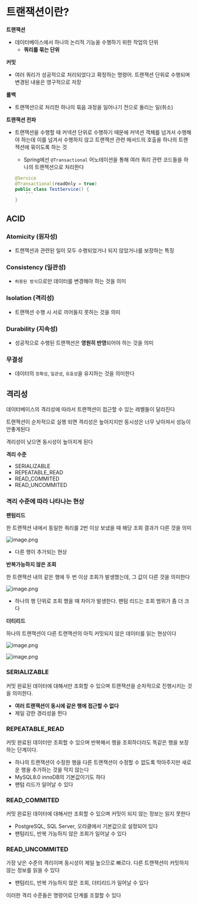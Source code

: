 # 트랜잭션이란?

**트랜잭션**

- 데이터베이스에서 하나의 논리적 기능을 수행하기 위한 작업의 단위
    - **쿼리를 묶는 단위**

**커밋**

- 여러 쿼리가 성공적으로 처리되었다고 확정하는 명령어. 트랜잭션 단위로 수행되며 변경된 내용은 영구적으로 저장

**롤백**

- 트랜잭션으로 처리한 하나의 묶음 과정을 일어나기 전으로 돌리는 일(취소)

**트랜잭션 전파**

- 트랜잭션을 수행할 때 커넥션 단위로 수행하기 때문에 커넥션 객체를 넘겨서 수행해야 하는데 이를 넘겨서 수행하지 않고 트랜잭션 관련 메서드의 호출을 하나의 트랜잭션에 묶이도록 하는 것
    - Spring에선 `@Transactional` 어노테이션을 통해 여러 쿼리 관련 코드들을 하나의 트랜잭션으로 처리한다

    ```java
    @Service
    @Transactional(readOnly = true)
    public class TestService() {
    	```
    }
    ```


## ACID

### Atomicity (원자성)

- 트랜잭션과 관련된 일이 모두 수행되었거나 되지 않았거나를 보장하는 특징

### Consistency (일관성)

- `허용된 방식`으로만 데이터를 변경해야 하는 것을 의미

### Isolation (격리성)

- 트랜잭션 수행 시 서로 끼어들지 못하는 것을 의미

### Durability (지속성)

- 성공적으로 수행된 트랜잭션은 **영원히 반영**되어야 하는 것을 의미

### 무결성

- 데이터의 `정확성`, `일관성`, `유효성`을 유지하는 것을 의미한다

## 격리성

데이터베이스의 격리성에 따라서 트랜잭션이 접근할 수 있는 레벨들이 달라진다

트랜잭션이 순차적으로 실행 되면 격리성은 높아지지만 동시성은 너무 낮아져서 성능이 안좋게된다

격리성이 낮으면 동시성이 높아지게 된다

**격리 수준**

- SERIALIZABLE
- REPEATABLE_READ
- READ_COMMITED
- READ_UNCOMMITED

### **격리 수준에 따라 나타나는 현상**

**팬텀리드**

한 트랜잭션 내에서 동일한 쿼리를 2번 이상 보냈을 때 해당 조회 결과가 다른 것을 의미

![image.png](/assets/img/chapter2/database/dababase_3_1.png)

- 다른 행이 추가되는 현상

**반복가능하지 않은 조회**

한 트랜잭션 내의 같은 행에 두 번 이상 조회가 발생했는데, 그 값이 다른 것을 의미한다

![image.png](/assets/img/chapter2/database/dababase_3_2.png)

- 하나의 행 단위로 조회 했을 때 차이가 발생한다. 팬텀 리드는 조회 범위가 좀 더 크다

**더티리드**

하나의 트랜잭션이 다른 트랜잭션의 아직 커밋되지 않은 데이터를 읽는 현상이다

![image.png](/assets/img/chapter2/database/dababase_3_3.png)

![image.png](/assets/img/chapter2/database/dababase_3_4.png)

### SERIALIZABLE

커밋 완료된 데이터에 대해서만 조회할 수 있으며 트랜잭션을 순차적으로 진행시키는 것을 의미한다.

- **여러 트랜잭션이 동시에 같은 행에 접근할 수 없다**
- 제일 강한 경리성을 띈다

### REPEATABLE_READ

커밋 완료된 데이터만 조회할 수 있으며 반복해서 행을 조회하더라도 똑같은 행을 보장하는 단계이다.

- 하나의 트랜잭션이 수정한 행을 다른 트랜잭션이 수정할 수 없도록 막아주지만 새로운 행을 추가하는 것을 막지 않는다
- MySQL8.0 innoDB의 기본값이기도 하다
- 팬텀 리드가 일어날 수 있다

### **READ_COMMITED**

커밋 완료된 데이터에 대해서만 조회할 수 있으며 커밋이 되지 않는 정보는 읽지 못한다

- PostgreSQL, SQL Server, 오라클에서 기본값으로 설정되어 있다
- 팬텀리드, 반복 가능하지 않은 조회가 일어날 수 있다

### READ_UNCOMMITED

가장 낮은 수준의 격리이며 동시성이 제일 높으므로 빠르다. 다른 트랜잭션이 커밋하지 않는 정보를 읽을 수 있다

- 팬텀리드, 반복 가능하지 않은 조회, 더티리드가 일어날 수 있다

이러한 격리 수준들은 명령어로 단계를 조절할 수 있다